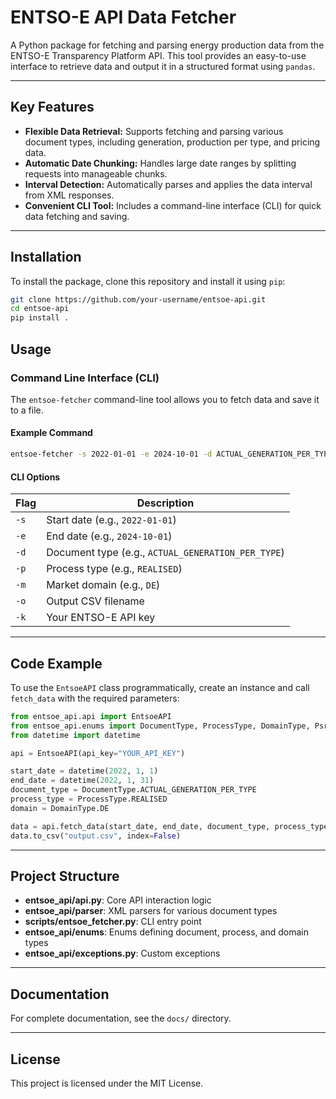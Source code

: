 # ENTSO-E API Data Fetcher

A Python package for fetching and parsing energy production data from the ENTSO-E Transparency Platform API. This tool
provides an easy-to-use interface to retrieve data and output it in a structured format using `pandas`.

---

## Key Features

- **Flexible Data Retrieval:** Supports fetching and parsing various document types, including generation, production
  per type, and pricing data.
- **Automatic Date Chunking:** Handles large date ranges by splitting requests into manageable chunks.
- **Interval Detection:** Automatically parses and applies the data interval from XML responses.
- **Convenient CLI Tool:** Includes a command-line interface (CLI) for quick data fetching and saving.

---

## Installation

To install the package, clone this repository and install it using `pip`:

```bash
git clone https://github.com/your-username/entsoe-api.git
cd entsoe-api
pip install .
```

## Usage

### Command Line Interface (CLI)

The `entsoe-fetcher` command-line tool allows you to fetch data and save it to a file.

#### Example Command

```bash
entsoe-fetcher -s 2022-01-01 -e 2024-10-01 -d ACTUAL_GENERATION_PER_TYPE -p REALISED -m DE -o actual_gen_per_type_realised.csv -k YOUR_API_KEY
```

#### CLI Options

| Flag | Description                                        |
|------|----------------------------------------------------|
| `-s` | Start date (e.g., `2022-01-01`)                    |
| `-e` | End date (e.g., `2024-10-01`)                      |
| `-d` | Document type (e.g., `ACTUAL_GENERATION_PER_TYPE`) |
| `-p` | Process type (e.g., `REALISED`)                    |
| `-m` | Market domain (e.g., `DE`)                         |
| `-o` | Output CSV filename                                |
| `-k` | Your ENTSO-E API key                               |

---

## Code Example

To use the `EntsoeAPI` class programmatically, create an instance and call `fetch_data` with the required parameters:

```python
from entsoe_api.api import EntsoeAPI
from entsoe_api.enums import DocumentType, ProcessType, DomainType, PsrType
from datetime import datetime

api = EntsoeAPI(api_key="YOUR_API_KEY")

start_date = datetime(2022, 1, 1)
end_date = datetime(2022, 1, 31)
document_type = DocumentType.ACTUAL_GENERATION_PER_TYPE
process_type = ProcessType.REALISED
domain = DomainType.DE

data = api.fetch_data(start_date, end_date, document_type, process_type, domain)
data.to_csv("output.csv", index=False)
```

---

## Project Structure

- **entsoe_api/api.py**: Core API interaction logic
- **entsoe_api/parser**: XML parsers for various document types
- **scripts/entsoe_fetcher.py**: CLI entry point
- **entsoe_api/enums**: Enums defining document, process, and domain types
- **entsoe_api/exceptions.py**: Custom exceptions

---

## Documentation

For complete documentation, see the `docs/` directory.

---

## License

This project is licensed under the MIT License.
